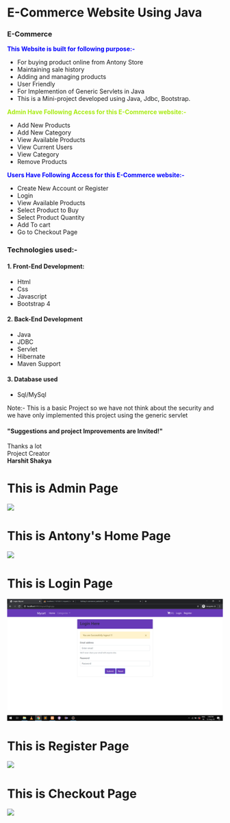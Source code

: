# E-Commerce Website Using Java 
### E-Commerce
<span style="color:blue">**This Website is built for following purpose:-**</span>
- For buying product online from Antony Store
- Maintaining sale history
- Adding and managing products
- User Friendly
- For Implemention of Generic Servlets in Java
- This is a Mini-project developed using Java, Jdbc, Bootstrap. 

<span style="color:#a8eb12">**Admin Have Following Access for this E-Commerce website:-**</span>
- Add New Products
- Add New Category
- View Available Products
- View Current Users
- View Category
- Remove Products

<span style="color:blue">**Users Have Following Access for this E-Commerce website:-**</span>
- Create New Account or Register
- Login
- View Available Products
- Select Product to Buy
- Select Product Quantity
- Add To cart
- Go to Checkout Page

### Technologies used:-
#### 1. Front-End Development:
- Html
- Css
- Javascript
- Bootstrap 4

#### 2. Back-End Development
- Java
- JDBC
- Servlet
- Hibernate
- Maven Support

#### 3. Database used
- Sql/MySql


Note:- This is a basic Project so we have not think about the security and we have only implemented this project using the generic servlet

#### "Suggestions and project Improvements are Invited!"

<bold>Thanks a lot</bold><br/>
                                                                                                        Project Creator<br/>
                                                                                                         <b>Harshit Shakya</b>
                                                                                                         

<h1>This is Admin Page</h1>
<img src="project images/admin page.png">

<h1>This is Antony's Home Page</h1>
<img src="project images/home page.png">

<h1>This is Login Page</h1>
<img src="login page.png">

<h1>This is Register Page</h1>
<img src="project images/register page.png">

<h1>This is Checkout Page</h1>
<img src="project images/checkout page.png">
